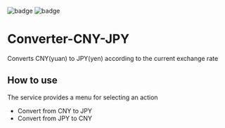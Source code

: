 ![badge](https://github.com/snus-spirit/Converter-CNY-JPY/actions/workflows/gradle-test.yml/badge.svg?branch=main)
![badge](https://github.com/snus-spirit/Converter-CNY-JPY/actions/workflows/gradle-test.yml/badge.svg?branch=dev)
# Converter-CNY-JPY
Converts CNY(yuan) to JPY(yen) according to the current exchange rate
## How to use
The service provides a menu for selecting an action
* Convert from CNY to JPY
* Convert from JPY to CNY
